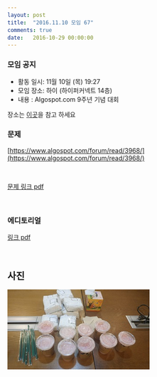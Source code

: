 ```yaml
---
layout: post
title:  "2016.11.10 모임 67"
comments: true
date:   2016-10-29 00:00:00
---
```


### 모임 공지

- 활동 일시: 11월 10일 (목) 19:27
- 모임 장소: 하이 (하이퍼커넥트 14층)
- 내용 : Algospot.com 9주년 기념 대회

장소는 [이곳](http://career.hpcnt.com/)을 참고 하세요

### 문제

[https://www.algospot.com/forum/read/3968/](https://www.algospot.com/forum/read/3968/)

<br>

[문제 링크 pdf](https://algospot.com/static/contest/9th/problems.pdf)

<br>

### 에디토리얼

[링크 pdf](https://docs.google.com/document/d/1aqJJwzLD9iqCa7EPhjuykiGfGH61chmX_jNwifaUV94/edit)

<br>

## 사진
![사진](https://raw.githubusercontent.com/seirion/aaa/gh-pages/images/aaa/aaa_67_01.jpg)

